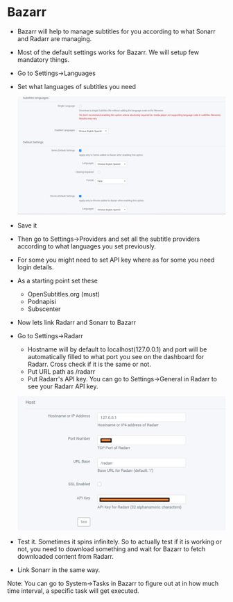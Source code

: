 # Bazarr

- Bazarr will help to manage subtitles for you according to what Sonarr and Radarr are managing.

- Most of the default settings works for Bazarr. We will setup few mandatory things.

- Go to Settings->Languages

- Set what languages of subtitles you need

  ![GitHub Logo](../images/bazarrLanguage.jpg)

- Save it



- Then go to Settings->Providers and set all the subtitle providers according to what languages you set previously.
- For some you might need to set API key where as for some you need login details. 
- As a starting point set these
  - OpenSubtitles.org (must)
  - Podnapisi
  - Subscenter



- Now lets link Radarr and Sonarr to Bazarr

- Go to Settings->Radarr

  - Hostname will by default to localhost(127.0.0.1) and port will be automatically filled to what port you see on the dashboard for Radarr. Cross check if it is the same or not.
  - Put URL path as /radarr
  - Put Radarr's API key. You can go to Settings->General in Radarr to see your Radarr API key.

  ![GitHub Logo](../images/bazarr.jpg)

- Test it. Sometimes it spins infinitely. So to actually test if it is working or not, you need to download something and wait for Bazarr to fetch downloaded content from Radarr. 

- Link Sonarr in the same way.



Note: You can go to System->Tasks in Bazarr to figure out at in how much time interval, a specific task will get executed.